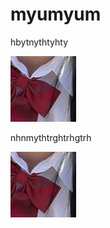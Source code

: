 # myumyum

hbytnythtyhty

![Image](1722153643988.png)

nhnmythtrghtrhgtrh

![Image](1722153643988.png)

